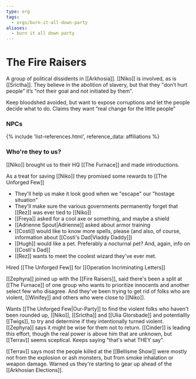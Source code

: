 ```yaml
---
type: org
tags:
  - orgs/burn-it-all-down-party
aliases:
  - burn it all down party
---
```


# The Fire Raisers

A group of political dissidents in [[Arkhosia]]. [[Niko]] is involved, as is [[Srictha]]. They believe in the abolition of slavery, but that they "don’t hurt people” it’s “not their goal and not initiated by them”. 

Keep bloodshed avoided, but want to expose corruptions and let the people decide what to do. Claims they want “real change for the little people"

### NPCs
{% include 'list-references.html', reference_data: affiliations %}


### Who're they to us?
[[Niko]] brought us to their HQ [[The Furnace]] and made introductions.

As a treat for saving [[Niko]] they promised some rewards to [[The Unforged Few]]

* They'll help us make it look good when we "escape" our "hostage situation"
* They'll make sure the various governments permanently forget that [[Rez]] was ever tied to [[Niko]]
* [[Freya]] asked for a cool axe or something, and maybe a shield
* [[Adrienne Spout|Adrienne]] asked about armor training
* [[Costi]] would like to know more spells, please (and also, of course, information about [[Costi's Dad|Vladdy Daddy]])
* [[Hugh]] would like a pet. Preferably a nocturnal pet? And, again, info on [[Costi's Dad]]
* [[Rez]] wants to meet the coolest wizard they've ever met. 

Hired [[The Unforged Few]] for [[Operation Incriminating Letters]] 

[[Zephyra]] joined up with the [[Fire Raisers]], said there's been a split at [[The Furnace]] of one group who wants to prioritize innocents and another select few who disagree. And they've been trying to get rid of folks who are violent, [[Winifey]] and others who were close to [[Niko]].  

Wants [[The Unforged Few|Our-Party]] to find the violent folks who haven't been rounded up, [[Niko]], [[Srictha]] and [[Ulia Glorsbade]] and potentiallly [[Twigs]], to try and determine if they intentionally turned violent. [[Zephyra]] says it might be wise for them not to return. [[Cinder]] is leading this effort, though the real power is above him that are unknown, but [[Terrav]] seems sceptical. Keeps saying "that's what THEY say".

[[Terrav]] says most the people killed at the [[Bellisme Show]] were mostly not from the explosion or ash monsters, but from smoke inhalation or weapon damage. Warned us they're starting to gear up ahead of the [[Arkhosian Elections]]. 
